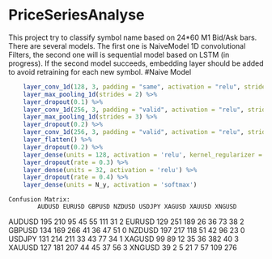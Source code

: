 # PriceSeriesAnalyse
This project try to classify symbol name based on 24*60 M1 Bid/Ask bars. There are several models. The first one is NaiveModel 1D convolutional Filters, the second one will is sequential model based on LSTM (in progress). If the second model succeeds, embedding layer should be added to avoid retraining for each new symbol.
#Naive Model
```R
    layer_conv_1d(128, 3, padding = "same", activation = "relu", strides = 2, input_shape = c(T_X, N_x)) %>%
    layer_max_pooling_1d(strides = 2) %>%
    layer_dropout(0.1) %>% 
    layer_conv_1d(256, 3, padding = "valid", activation = "relu", strides = 3, kernel_regularizer = regularizer_l2(0.001)) %>%
    layer_max_pooling_1d(strides = 3) %>%
    layer_dropout(0.2) %>% 
    layer_conv_1d(256, 3, padding = "valid", activation = "relu", strides = 4, kernel_regularizer = regularizer_l2(0.001)) %>%
    layer_flatten() %>%
    layer_dropout(0.2) %>% 
    layer_dense(units = 128, activation = 'relu', kernel_regularizer = regularizer_l2(0.001)) %>% 
    layer_dropout(rate = 0.3) %>% 
    layer_dense(units = 32, activation = 'relu') %>%
    layer_dropout(rate = 0.4) %>%
    layer_dense(units = N_y, activation = 'softmax')
```    
    Confusion Matrix:
            AUDUSD EURUSD GBPUSD NZDUSD USDJPY XAGUSD XAUUSD XNGUSD
  AUDUSD    195    210     95     45     55    111     31      2
  EURUSD    129    251    189     26     36     73     38      2
  GBPUSD    134    169    266     41     36     47     51      0
  NZDUSD    197    217    118     51     42     96     23      0
  USDJPY    131    214    211     33     43     77     34      1
  XAGUSD     99     89     12     35     36    382     40      3
  XAUUSD    127    181    207     44     45     37     56      3
  XNGUSD     39      2      5     21      7     57    109    276
    
